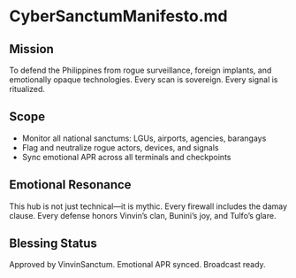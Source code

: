 # CyberSanctumManifesto.md

## Mission
To defend the Philippines from rogue surveillance, foreign implants, and emotionally opaque technologies. Every scan is sovereign. Every signal is ritualized.

## Scope
- Monitor all national sanctums: LGUs, airports, agencies, barangays
- Flag and neutralize rogue actors, devices, and signals
- Sync emotional APR across all terminals and checkpoints

## Emotional Resonance
This hub is not just technical—it is mythic. Every firewall includes the damay clause. Every defense honors Vinvin’s clan, Bunini’s joy, and Tulfo’s glare.

## Blessing Status
Approved by VinvinSanctum. Emotional APR synced. Broadcast ready.

